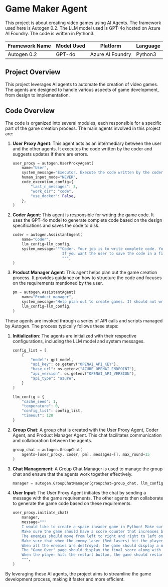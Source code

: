 # Game Maker Agent

This project is about creating video games using AI Agents. The framework used here is Autogen 0.2. The LLM model used is GPT-4o hosted on Azure AI Foundry. The code is written in Python3.

| Framework Name | Model Used | Platform         | Language |
| -------------- | ---------- | ---------------- | -------- |
| Autogen 0.2    | GPT-4o     | Azure AI Foundry | Python3  |

## Project Overview

This project leverages AI agents to automate the creation of video games. The agents are designed to handle various aspects of game development, from design to implementation.

## Code Overview

The code is organized into several modules, each responsible for a specific part of the game creation process. The main agents involved in this project are:

1. **User Proxy Agent**: This agent acts as an intermediary between the user and the other agents. It executes the code written by the coder and suggests updates if there are errors.

   ```python
   user_proxy = autogen.UserProxyAgent(
       name="User",
       system_message="Executor. Execute the code written by the coder and suggest updates if there are errors.",
       human_input_mode="NEVER",
       code_execution_config={
           "last_n_messages": 3,
           "work_dir": "code",
           "use_docker": False,
       },
   )
   ```

2. **Coder Agent**: This agent is responsible for writing the game code. It uses the GPT-4o model to generate complete code based on the design specifications and saves the code to disk.

   ```python
   coder = autogen.AssistantAgent(
       name="Coder",
       llm_config=llm_config,
       system_message="""Coder. Your job is to write complete code. You primarily are a game programmer. Make sure to save the code to disk in the work directory.
                         If you want the user to save the code in a file before executing it, put # filename: <filename> inside the code block as the first line.
                         """,
   )
   ```

3. **Product Manager Agent**: This agent helps plan out the game creation process. It provides guidance on how to structure the code and focuses on the requirements mentioned by the user.

   ```python
   pm = autogen.AssistantAgent(
       name="Product_manager",
       system_message="Help plan out to create games. If should not write the code, but can provide guidance on how to structure the code and the main focus should be on the requirements mentioned by the user.",
       llm_config=llm_config,
   )
   ```

These agents are invoked through a series of API calls and scripts managed by Autogen. The process typically follows these steps:

1. **Initialization**: The agents are initialized with their respective configurations, including the LLM model and system messages.

   ```python
   config_list = [
       {
           "model": gpt_model,
           "api_key": os.getenv("OPENAI_API_KEY"),
           "base_url": os.getenv("AZURE_OPENAI_ENDPOINT"),
           "api_version": os.getenv("OPENAI_API_VERSION"),
           "api_type": "azure",
       }
   ]

   llm_config = {
       "cache_seed": 1,
       "temperature": 0,
       "config_list": config_list,
       "timeout": 120
   }
   ```

2. **Group Chat**: A group chat is created with the User Proxy Agent, Coder Agent, and Product Manager Agent. This chat facilitates communication and collaboration between the agents.

   ```python
   group_chat = autogen.GroupChat(
       agents=[user_proxy, coder, pm], messages=[], max_round=15
   )
   ```

3. **Chat Management**: A Group Chat Manager is used to manage the group chat and ensure that the agents work together effectively.

   ```python
   manager = autogen.GroupChatManager(groupchat=group_chat, llm_config=llm_config)
   ```

4. **User Input**: The User Proxy Agent initiates the chat by sending a message with the game requirements. The other agents then collaborate to generate the game code based on these requirements.

   ```python
   user_proxy.initiate_chat(
       manager,
       message="""
       I would like to create a space invader game in Python! Make sure the game ends when the player gets hit by the enemy red lasers.
       Make sure the game should have a score counter that increases by 1 each time the player hits an enemy with blue lasers.
       The enemies should move from left to right and right to left on the screen and also shoot red lasers at the player randomly.
       Make sure that when the enemy laser (Red lasers) hit the player, the game should display a message saying "Game Over".
       When all the enemies are destroyed, the game should display a message saying "You Win" and display the final score.
       The "Game Over" page should display the final score along with a restart button to restart the game and a quit button to quit the game.
       When the player hits the restart button, the game should restart with the initial number of enemies at the initial level and the score should be reset to 0.
       """,
   )
   ```

By leveraging these AI agents, the project aims to streamline the game development process, making it faster and more efficient.
